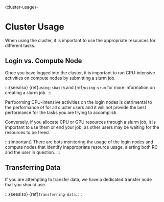 (cluster-usage)=

# Cluster Usage

When using the cluster, it is important to use the appropriate resources for different tasks.

## Login vs. Compute Node

Once you have logged into the cluster, it is important to run CPU-intensive activities on compute nodes by submitting a slurm job.

:::{seealso}
{ref}`using-sbatch` and {ref}`using-srun` for more information on creating a slurm job.
:::

Perfoorming CPU-intensive activities on the login nodes is detrimental to the performance of for all cluster users and it will not provide the best performance for the tasks you are trying to accomplish.

Conversely, if you allocate CPU or GPU resources through a slurm job, it is important to use them or end your job, as other users may be waiting for the resources to be freed.

:::{important}
There are bots monitoring the usage of the login nodes and compute nodes that identify inappropriate resource usage, alerting both RC and the user in question.
:::

## Transferring Data

If you are attempting to transfer data, we have a dedicated transfer node that you should use.

:::{seealso}
{ref}`transferring-data`.
:::
